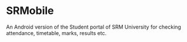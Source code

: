# SRMobile
An Android version of the Student portal of SRM University for checking attendance, timetable, marks, results etc.
